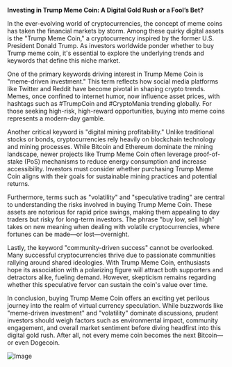 **Investing in Trump Meme Coin: A Digital Gold Rush or a Fool’s Bet?**

In the ever-evolving world of cryptocurrencies, the concept of meme coins has taken the financial markets by storm. Among these quirky digital assets is the "Trump Meme Coin," a cryptocurrency inspired by the former U.S. President Donald Trump. As investors worldwide ponder whether to buy Trump meme coin, it's essential to explore the underlying trends and keywords that define this niche market.

One of the primary keywords driving interest in Trump Meme Coin is "meme-driven investment." This term reflects how social media platforms like Twitter and Reddit have become pivotal in shaping crypto trends. Memes, once confined to internet humor, now influence asset prices, with hashtags such as #TrumpCoin and #CryptoMania trending globally. For those seeking high-risk, high-reward opportunities, buying into meme coins represents a modern-day gamble.

Another critical keyword is "digital mining profitability." Unlike traditional stocks or bonds, cryptocurrencies rely heavily on blockchain technology and mining processes. While Bitcoin and Ethereum dominate the mining landscape, newer projects like Trump Meme Coin often leverage proof-of-stake (PoS) mechanisms to reduce energy consumption and increase accessibility. Investors must consider whether purchasing Trump Meme Coin aligns with their goals for sustainable mining practices and potential returns.

Furthermore, terms such as "volatility" and "speculative trading" are central to understanding the risks involved in buying Trump Meme Coin. These assets are notorious for rapid price swings, making them appealing to day traders but risky for long-term investors. The phrase "buy low, sell high" takes on new meaning when dealing with volatile cryptocurrencies, where fortunes can be made—or lost—overnight.

Lastly, the keyword "community-driven success" cannot be overlooked. Many successful cryptocurrencies thrive due to passionate communities rallying around shared ideologies. With Trump Meme Coin, enthusiasts hope its association with a polarizing figure will attract both supporters and detractors alike, fueling demand. However, skepticism remains regarding whether this speculative fervor can sustain the coin's value over time.

In conclusion, buying Trump Meme Coin offers an exciting yet perilous journey into the realm of virtual currency speculation. While buzzwords like "meme-driven investment" and "volatility" dominate discussions, prudent investors should weigh factors such as environmental impact, community engagement, and overall market sentiment before diving headfirst into this digital gold rush. After all, not every meme coin becomes the next Bitcoin—or even Dogecoin.

![Image](https://github.com/user-attachments/assets/31692037-0104-4703-abd1-696b6a7dd41b)